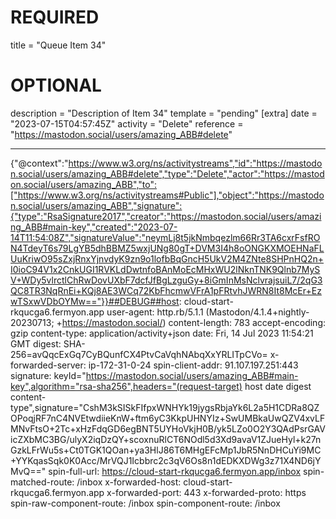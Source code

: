 
# REQUIRED
title = "Queue Item 34"
# OPTIONAL
description = "Description of Item 34"
template = "pending"
[extra]
date = "2023-07-15T04:57:45Z"
activity = "Delete"
reference = "https://mastodon.social/users/amazing_ABB#delete"

---
{"@context":"https://www.w3.org/ns/activitystreams","id":"https://mastodon.social/users/amazing_ABB#delete","type":"Delete","actor":"https://mastodon.social/users/amazing_ABB","to":["https://www.w3.org/ns/activitystreams#Public"],"object":"https://mastodon.social/users/amazing_ABB","signature":{"type":"RsaSignature2017","creator":"https://mastodon.social/users/amazing_ABB#main-key","created":"2023-07-14T11:54:08Z","signatureValue":"neymLj8t5jkNmbqezlm66Rr3TA6cxrFsfRON4TdeyT6s79LgYB5dhBBMZ5wxjUNg80gT+DVM3I4h8oONGKXMOEHNaFLUuKriwO95sZxjRnxYjnvdyK9zn9o1lofbBqGncH5UkV2M4ZNte8SHPnHQ2n+I0ioC94V1x2CnkUGI1RVKLdDwtnfoBAnMoEcMHxWU2lNknTNK9Qlnb7MySV+WDy5vlrctlChRwDovUXbF7dcfJfBgLzguGy+8iGmInMsNclvrajsuiL7/2qG3QC8TR3NqRnEi+KQj8AE3WCq72KbFhcmwVFrA1pFRtvhJWRN8It8McEr+EzwTSxwVDbOYMw=="}}##DEBUG##host: cloud-start-rkqucga6.fermyon.app
user-agent: http.rb/5.1.1 (Mastodon/4.1.4+nightly-20230713; +https://mastodon.social/)
content-length: 783
accept-encoding: gzip
content-type: application/activity+json
date: Fri, 14 Jul 2023 11:54:21 GMT
digest: SHA-256=avQqcExGq7CyBQunfCX4PtvCaVqhNAbqXxYRLITpCVo=
x-forwarded-server: ip-172-31-0-24
spin-client-addr: 91.107.197.251:443
signature: keyId="https://mastodon.social/users/amazing_ABB#main-key",algorithm="rsa-sha256",headers="(request-target) host date digest content-type",signature="CshM3kSISkFIfpxWNHYk19jygsRbjaYk6L2a5H1CDRa8QZOPoqjRF7nC4NVEtwdiieKnW+ftm6yC3KkpUHNYIz+SwUMBkaUwQZV4xvLFMNvFtsO+2Tc+xHzFdqGD6egBNT5UYHoVkjH0B/yk5LZo0O2Y3QAdPsrGAVicZXbMC3BG/ulyX2iqDzQY+scoxnuRlCT6NOdl5d3Xd9avaV1ZJueHyl+k27nGzkLFrWu5s+Ct0TGK1QOan+ya3HlJ86T6MHgEFcMp1JbR5NnDHCuYi9MC+YYKqasSqk0K0Acc/MrVQJ1Icbbrc2c3qV6Os8n1dEDKXDWg3z71X4ND6jYMvQ=="
spin-full-url: https://cloud-start-rkqucga6.fermyon.app/inbox
spin-matched-route: /inbox
x-forwarded-host: cloud-start-rkqucga6.fermyon.app
x-forwarded-port: 443
x-forwarded-proto: https
spin-raw-component-route: /inbox
spin-component-route: /inbox

